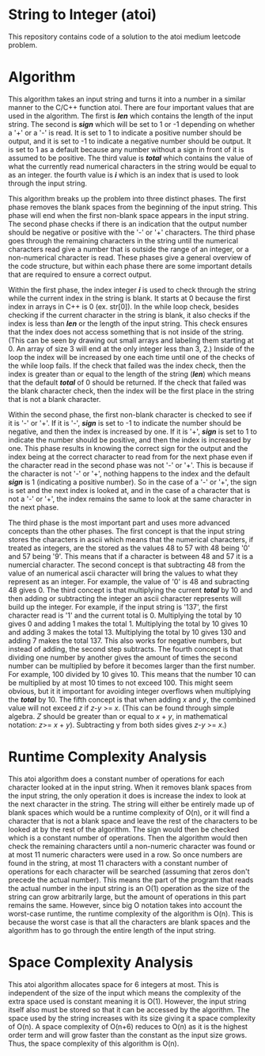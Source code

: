 # String to Integer (atoi)
This repository contains code of a solution to the atoi medium leetcode problem.

# Algorithm
This algorithm takes an input string and turns it into a number in a similar manner to the C/C++ function atoi. There are four important values that are used in the algorithm. The first is ***len*** which contains the length of the input string. The second is ***sign*** which will be set to 1 or -1 depending on whether a '+' or a '-' is read. It is set to 1 to indicate a positive number should be output, and it is set to -1 to indicate a negative number should be output. It is set to 1 as a default because any number without a sign in front of it is assumed to be positive. The third value is ***total*** which contains the value of what the currently read numerical characters in the string would be equal to as an integer. the fourth value is ***i*** which is an index that is used to look through the input string.  

This algorithm breaks up the problem into three distinct phases. The first phase removes the blank spaces from the beginning of the input string. This phase will end when the first non-blank space appears in the input string. The second phase checks if there is an indication that the output number should be negative or positive with the '-' or '+' characters. The third phase goes through the remaining characters in the string until the numerical characters read give a number that is outside the range of an integer, or a non-numerical character is read. These phases give a general overview of the code structure, but within each phase there are some important details that are required to ensure a correct output.

Within the first phase, the index integer ***i*** is used to check through the string while the current index in the string is blank. It starts at 0 because the first index in arrays in C++ is 0 (ex. str[0]). In the while loop check, besides checking if the current character in the string is blank, it also checks if the index is less than ***len*** or the length of the input string. This check ensures that the index does not access something that is not inside of the string. (This can be seen by drawing out small arrays and labeling them starting at 0. An array of size 3 will end at the only integer less than 3, 2.) Inside of the loop the index will be increased by one each time until one of the checks of the while loop fails. If the check that failed was the index check, then the index is greater than or equal to the length of the string (***len***) which means that the default ***total*** of 0 should be returned. If the check that failed was the blank character check, then the index will be the first place in the string that is not a blank character.  

Within the second phase, the first non-blank character is checked to see if it is '-' or '+'. If it is '-', ***sign*** is set to -1 to indicate the number should be negative, and then the index is increased by one. If it is '+', ***sign*** is set to 1 to indicate the number should be positive, and then the index is increased by one. This phase results in knowing the correct sign for the output and the index being at the correct character to read from for the next phase even if the character read in the second phase was not '-' or '+'. This is because if the character is not '-' or '+', nothing happens to the index and the default ***sign*** is 1 (indicating a positive number). So in the case of a '-' or '+', the sign is set and the next index is looked at, and in the case of a character that is not a '-' or '+', the index remains the same to look at the same character in the next phase.

The third phase is the most important part and uses more advanced concepts than the other phases. The first concept is that the input string stores the characters in ascii which means that the numerical characters, if treated as integers, are the stored as the values 48 to 57 with 48 being '0' and 57 being '9'. This means that if a character is between 48 and 57 it is a numercial character. The second concept is that subtracting 48 from the value of an numerical ascii character will bring the values to what they represent as an integer. For example, the value of '0' is 48 and subracting 48 gives 0. The third concept is that multiplying the current ***total*** by 10 and then adding or subtracting the integer an ascii character represents will build up the integer. For example, if the input string is '137', the first character read is '1' and the current total is 0. Multiplying the total by 10 gives 0 and adding 1 makes the total 1. Multiplying the total by 10 gives 10 and adding 3 makes the total 13. Multiplying the total by 10 gives 130 and adding 7 makes the total 137. This also works for negative numbers, but instead of adding, the second step subtracts. The fourth concept is that dividing one number by another gives the amount of times the second number can be multiplied by before it becomes larger than the first number. For example, 100 divided by 10 gives 10. This means that the number 10 can be multiplied by at most 10 times to not exceed 100. This might seem obvious, but it it important for avoiding integer overflows when multiplying the ***total*** by 10. The fifth concept is that when adding *x* and *y*, the combined value will not exceed *z* if *z*-*y* >= *x*. (This can be found through simple algebra. *Z* should be greater than or equal to *x* + *y*, in mathematical notation: *z*>= *x* + *y*). Subtracting y from both sides gives *z*-*y* >= *x*.)

# Runtime Complexity Analysis
This atoi algorithm does a constant number of operations for each character looked at in the input string. When it removes blank spaces from the input string, the only operation it does is increase the index to look at the next character in the string. The string will either be entirely made up of blank spaces which would be a runtime complexity of O(n), or it will find a character that is not a blank space and leave the rest of the characters to be looked at by the rest of the algorithm. The sign would then be checked which is a constant number of operations. Then the algorithm would then check the remaining characters until a non-numeric character was found or at most 11 numeric characters were used in a row. So once numbers are found in the string, at most 11 characters with a constant number of operations for each character will be searched (assuming that zeros don't precede the actual number). This means the part of the program that reads the actual number in the input string is an O(1) operation as the size of the string can grow arbitrarily large, but the amount of operations in this part remains the same. However, since big O notation takes into account the worst-case runtime, the runtime complexity of the algorithm is O(n). This is because the worst case is that all the characters are blank spaces and the algorithm has to go through the entire length of the input string. 

# Space Complexity Analysis
This atoi algorithm allocates space for 6 integers at most. This is independent of the size of the input which means the complexity of the extra space used is constant meaning it is O(1). However, the input string itself also must be stored so that it can be accessed by the algorithm. The space used by the string increases with its size giving it a space complexity of O(n). A space complexity of O(n+6) reduces to O(n) as it is the highest order term and will grow faster than the constant as the input size grows. Thus, the space complexity of this algorithm is O(n).   
